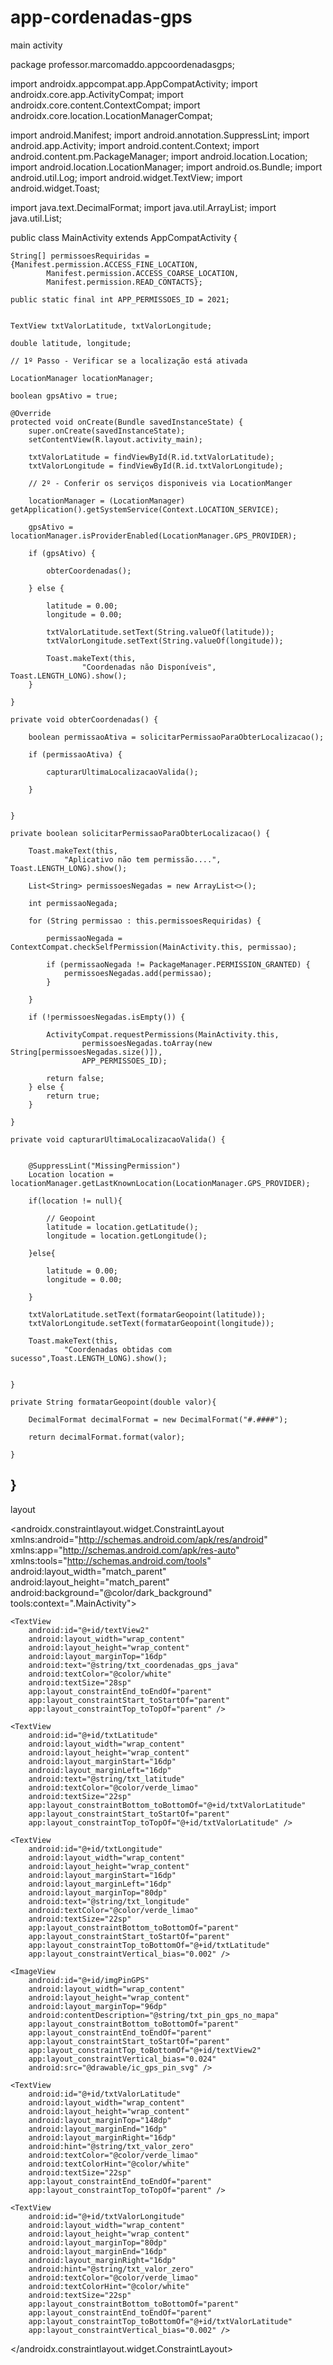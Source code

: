 # app-cordenadas-gps

main activity

package professor.marcomaddo.appcoordenadasgps;

import androidx.appcompat.app.AppCompatActivity;
import androidx.core.app.ActivityCompat;
import androidx.core.content.ContextCompat;
import androidx.core.location.LocationManagerCompat;

import android.Manifest;
import android.annotation.SuppressLint;
import android.app.Activity;
import android.content.Context;
import android.content.pm.PackageManager;
import android.location.Location;
import android.location.LocationManager;
import android.os.Bundle;
import android.util.Log;
import android.widget.TextView;
import android.widget.Toast;

import java.text.DecimalFormat;
import java.util.ArrayList;
import java.util.List;

public class MainActivity extends AppCompatActivity {

    String[] permissoesRequiridas = {Manifest.permission.ACCESS_FINE_LOCATION,
            Manifest.permission.ACCESS_COARSE_LOCATION,
            Manifest.permission.READ_CONTACTS};

    public static final int APP_PERMISSOES_ID = 2021;


    TextView txtValorLatitude, txtValorLongitude;

    double latitude, longitude;

    // 1º Passo - Verificar se a localização está ativada

    LocationManager locationManager;

    boolean gpsAtivo = true;

    @Override
    protected void onCreate(Bundle savedInstanceState) {
        super.onCreate(savedInstanceState);
        setContentView(R.layout.activity_main);

        txtValorLatitude = findViewById(R.id.txtValorLatitude);
        txtValorLongitude = findViewById(R.id.txtValorLongitude);

        // 2º - Conferir os serviços disponiveis via LocationManger

        locationManager = (LocationManager) getApplication().getSystemService(Context.LOCATION_SERVICE);

        gpsAtivo = locationManager.isProviderEnabled(LocationManager.GPS_PROVIDER);

        if (gpsAtivo) {

            obterCoordenadas();

        } else {

            latitude = 0.00;
            longitude = 0.00;

            txtValorLatitude.setText(String.valueOf(latitude));
            txtValorLongitude.setText(String.valueOf(longitude));

            Toast.makeText(this,
                    "Coordenadas não Disponíveis", Toast.LENGTH_LONG).show();
        }

    }

    private void obterCoordenadas() {

        boolean permissaoAtiva = solicitarPermissaoParaObterLocalizacao();

        if (permissaoAtiva) {

            capturarUltimaLocalizacaoValida();

        }


    }

    private boolean solicitarPermissaoParaObterLocalizacao() {

        Toast.makeText(this,
                "Aplicativo não tem permissão....", Toast.LENGTH_LONG).show();

        List<String> permissoesNegadas = new ArrayList<>();

        int permissaoNegada;

        for (String permissao : this.permissoesRequiridas) {

            permissaoNegada = ContextCompat.checkSelfPermission(MainActivity.this, permissao);

            if (permissaoNegada != PackageManager.PERMISSION_GRANTED) {
                permissoesNegadas.add(permissao);
            }

        }

        if (!permissoesNegadas.isEmpty()) {

            ActivityCompat.requestPermissions(MainActivity.this,
                    permissoesNegadas.toArray(new String[permissoesNegadas.size()]),
                    APP_PERMISSOES_ID);

            return false;
        } else {
            return true;
        }

    }

    private void capturarUltimaLocalizacaoValida() {


        @SuppressLint("MissingPermission")
        Location location = locationManager.getLastKnownLocation(LocationManager.GPS_PROVIDER);

        if(location != null){

            // Geopoint
            latitude = location.getLatitude();
            longitude = location.getLongitude();

        }else{

            latitude = 0.00;
            longitude = 0.00;

        }

        txtValorLatitude.setText(formatarGeopoint(latitude));
        txtValorLongitude.setText(formatarGeopoint(longitude));

        Toast.makeText(this,
                "Coordenadas obtidas com sucesso",Toast.LENGTH_LONG).show();


    }

    private String formatarGeopoint(double valor){

        DecimalFormat decimalFormat = new DecimalFormat("#.####");

        return decimalFormat.format(valor);

    }


}
-----------------------------------------------------------
layout 

<?xml version="1.0" encoding="utf-8"?>
<androidx.constraintlayout.widget.ConstraintLayout xmlns:android="http://schemas.android.com/apk/res/android"
    xmlns:app="http://schemas.android.com/apk/res-auto"
    xmlns:tools="http://schemas.android.com/tools"
    android:layout_width="match_parent"
    android:layout_height="match_parent"
    android:background="@color/dark_background"
    tools:context=".MainActivity">

    <TextView
        android:id="@+id/textView2"
        android:layout_width="wrap_content"
        android:layout_height="wrap_content"
        android:layout_marginTop="16dp"
        android:text="@string/txt_coordenadas_gps_java"
        android:textColor="@color/white"
        android:textSize="28sp"
        app:layout_constraintEnd_toEndOf="parent"
        app:layout_constraintStart_toStartOf="parent"
        app:layout_constraintTop_toTopOf="parent" />

    <TextView
        android:id="@+id/txtLatitude"
        android:layout_width="wrap_content"
        android:layout_height="wrap_content"
        android:layout_marginStart="16dp"
        android:layout_marginLeft="16dp"
        android:text="@string/txt_latitude"
        android:textColor="@color/verde_limao"
        android:textSize="22sp"
        app:layout_constraintBottom_toBottomOf="@+id/txtValorLatitude"
        app:layout_constraintStart_toStartOf="parent"
        app:layout_constraintTop_toTopOf="@+id/txtValorLatitude" />

    <TextView
        android:id="@+id/txtLongitude"
        android:layout_width="wrap_content"
        android:layout_height="wrap_content"
        android:layout_marginStart="16dp"
        android:layout_marginLeft="16dp"
        android:layout_marginTop="80dp"
        android:text="@string/txt_longitude"
        android:textColor="@color/verde_limao"
        android:textSize="22sp"
        app:layout_constraintBottom_toBottomOf="parent"
        app:layout_constraintStart_toStartOf="parent"
        app:layout_constraintTop_toBottomOf="@+id/txtLatitude"
        app:layout_constraintVertical_bias="0.002" />

    <ImageView
        android:id="@+id/imgPinGPS"
        android:layout_width="wrap_content"
        android:layout_height="wrap_content"
        android:layout_marginTop="96dp"
        android:contentDescription="@string/txt_pin_gps_no_mapa"
        app:layout_constraintBottom_toBottomOf="parent"
        app:layout_constraintEnd_toEndOf="parent"
        app:layout_constraintStart_toStartOf="parent"
        app:layout_constraintTop_toBottomOf="@+id/textView2"
        app:layout_constraintVertical_bias="0.024"
        android:src="@drawable/ic_gps_pin_svg" />

    <TextView
        android:id="@+id/txtValorLatitude"
        android:layout_width="wrap_content"
        android:layout_height="wrap_content"
        android:layout_marginTop="148dp"
        android:layout_marginEnd="16dp"
        android:layout_marginRight="16dp"
        android:hint="@string/txt_valor_zero"
        android:textColor="@color/verde_limao"
        android:textColorHint="@color/white"
        android:textSize="22sp"
        app:layout_constraintEnd_toEndOf="parent"
        app:layout_constraintTop_toTopOf="parent" />

    <TextView
        android:id="@+id/txtValorLongitude"
        android:layout_width="wrap_content"
        android:layout_height="wrap_content"
        android:layout_marginTop="80dp"
        android:layout_marginEnd="16dp"
        android:layout_marginRight="16dp"
        android:hint="@string/txt_valor_zero"
        android:textColor="@color/verde_limao"
        android:textColorHint="@color/white"
        android:textSize="22sp"
        app:layout_constraintBottom_toBottomOf="parent"
        app:layout_constraintEnd_toEndOf="parent"
        app:layout_constraintTop_toBottomOf="@+id/txtValorLatitude"
        app:layout_constraintVertical_bias="0.002" />

</androidx.constraintlayout.widget.ConstraintLayout>

